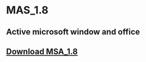# MAS_1.8
## Active microsoft window and office 
## [Download MSA_1.8](https://github.com/maithaen/MAS_1.8/raw/main/MAS_1.8_Password_1234.7z)
